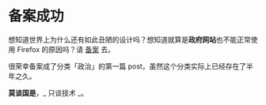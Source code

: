 # 备案成功

想知道世界上为什么还有如此丑陋的设计吗？想知道就算是**政府网站**也不能正常使用 Firefox 的原因吗？请 [备案][0] 去。

很荣幸备案成了分类「政治」的第一篇 post，虽然这个分类实际上已经存在了半年之久。

**莫谈国是**，_ 只谈技术 _。

[0]: http://www.miibeian.gov.cn/
